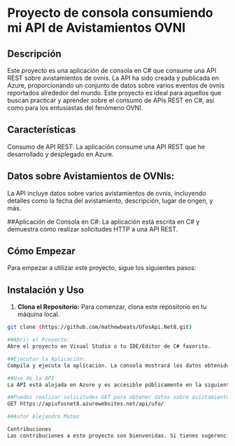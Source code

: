 # Proyecto de consola consumiendo mi API de Avistamientos OVNI

## Descripción
Este proyecto es una aplicación de consola en C# que consume una API REST sobre avistamientos de ovnis. La API ha sido creada y publicada en Azure, proporcionando un conjunto de datos sobre varios eventos de ovnis reportados alrededor del mundo. Este proyecto es ideal para aquellos que buscan practicar y aprender sobre el consumo de APIs REST en C#, así como para los entusiastas del fenómeno OVNI.

## Características
Consumo de API REST: La aplicación consume una API REST que he desarrollado y desplegado en Azure.

## Datos sobre Avistamientos de OVNIs:
La API incluye datos sobre varios avistamientos de ovnis, incluyendo detalles como la fecha del avistamiento, descripción, lugar de origen, y más.

##Aplicación de Consola en C#: La aplicación está escrita en C# y demuestra cómo realizar solicitudes HTTP a una API REST.

## Cómo Empezar
Para empezar a utilizar este proyecto, sigue los siguientes pasos:

## Instalación y Uso

1. **Clona el Repositorio:** Para comenzar, clona este repositorio en tu máquina local.
 ```bash
git clone (https://github.com/mathewbeats/UfosApi.Net8.git)

##Abrir el Proyecto:
Abre el proyecto en Visual Studio o tu IDE/Editor de C# favorito.

##Ejecutar la Aplicación:
Compila y ejecuta la aplicación. La consola mostrará los datos obtenidos de la API.

##Uso de la API
La API está alojada en Azure y es accesible públicamente en la siguiente URL: https://apiufosnet8.azurewebsites.net/api/ufo/.

##Puedes realizar solicitudes GET para obtener datos sobre avistamientos de ovnis. Por ejemplo:
GET https://apiufosnet8.azurewebsites.net/api/ufo/

##Autor Alejandro Mateo

 Contribuciones
Las contribuciones a este proyecto son bienvenidas. Si tienes sugerencias o mejoras, no dudes en crear un pull request o abrir un issue.

